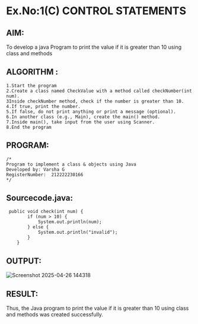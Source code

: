 # Ex.No:1(C) CONTROL STATEMENTS

## AIM:
To develop a java Program to print the value if it is greater than 10 using class and methods

## ALGORITHM :
```
1.Start the program
2.Create a class named CheckValue with a method called checkNumber(int num).
3Inside checkNumber method, check if the number is greater than 10.
4.If true, print the number.
5.If false, do not print anything or print a message (optional).
6.In another class (e.g., Main), create the main() method.
7.Inside main(), take input from the user using Scanner.
8.End the program
```

## PROGRAM:
 ```
/*
Program to implement a class & objects using Java
Developed by: Varsha G
RegisterNumber:  212222230166
*/
```

## Sourcecode.java:

```
 public void check(int num) {
        if (num > 10) {
            System.out.println(num);
        } else {
            System.out.println("invalid");
        }
    }

```

## OUTPUT:

![Screenshot 2025-04-26 144318](https://github.com/user-attachments/assets/e2554e24-859f-495a-b757-73f3503f0d77)


## RESULT:
Thus, the Java program to print the value if it is greater than 10 using class and methods was created successfully.
